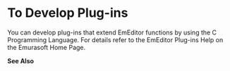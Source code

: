 # To Develop Plug-ins

You can develop plug-ins that extend EmEditor functions by using the C
Programming Language. For details refer to the EmEditor Plug-ins Help on the
Emurasoft Home Page.

**See Also**